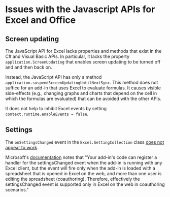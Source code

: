 # Issues with the Javascript APIs for Excel and Office

## Screen updating

The JavaScript API for Excel lacks properties and methods that exist in the C# and Visual Basic APIs.  In particular, it lacks the property `application.ScreenUpdating` that enables screen updating to be turned off and and then back on.

Instead, the JavaScript API has only a method `application.suspendScreenUpdatingUntilNextSync`.  This method does not suffice for an add-in that uses Excel to evaluate formulas.  It causes visible side-effects (e.g., changing graphs and charts that depend on the cell in which the formulas are evaluated) that can be avoided with the other APIs.

It does not help to inhibit Excel events by setting `context.runtime.enableEvents = false`.

## Settings

The `onSettingsChanged` event in the `Excel.SettingCollection` class [does not appear to work](https://stackoverflow.com/questions/45247447/how-to-register-handler-for-settingschanged-event-in-office-web-add-ins).

Microsoft's [documentation](https://docs.microsoft.com/en-us/javascript/api/office/office.settingschangedeventargs?view=excel-js-online) notes that "Your add-in's code can register a handler for the settingsChanged event when the add-in is running with any Excel client, but the event will fire only when the add-in is loaded with a spreadsheet that is opened in Excel on the web, and more than one user is editing the spreadsheet (coauthoring). Therefore, effectively the settingsChanged event is supported only in Excel on the web in coauthoring scenarios."
